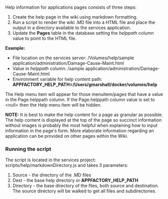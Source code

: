 Help information for applications pages consists of three steps:

1. Create the help page in the wiki using markdown formatting.
2. Run a script to render the wiki .MD file into a HTML file and place the output in a directory available to the 
services application.
3. Update the __Pages__ table in the database setting the _helppath_ column value to point to the HTML file.

__Example:__   
* File location on the services server: /Volumes/help/sample application/administration/Damage-Cause-Maint.html
* Value in _helppath_ column: /sample application/administration/Damage-Cause-Maint.html
* Environment variable for help content path: __APPFACTORY_HELP_PATH=/Users/gmarshall/docker/volumes/help__ 

The Help menu item will appear for those menuitem/pages that have a value in the Page.helppath column.  If the 
Page.helppath column value is set to \<null> then the Help menu item will be hidden.

__NOTE:__ It is best to make the help content for a page as granular as possible.  The help content is displayed at the 
top of the page so succinct information without images is probably the most helpful when explaining how to input 
information in the page's form.  More elaborate information regarding an application can be provided on other pages 
within the Wiki.
 
### Running the script
The script is located in the services project: scripts/help/markdownDirectory.js and takes 3 parameters:
1. Source - the directory of the .MD files
2. Dest - the base help directory or __APPFACTORY_HELP_PATH__
3. Directory - the base directory of the files, both source and destination.  The source directory will be walked to 
get all files and subdirectories.
